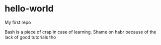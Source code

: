# hello-world
My first repo

Bash is a piece of crap in case of learning. Shame on habr because of the lack of good tutorials tho
